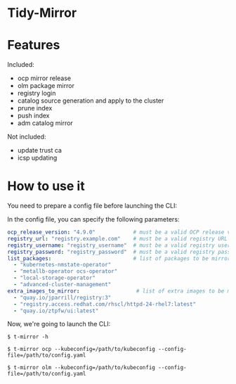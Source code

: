 # Tidy-Mirror

# Features

Included:

- ocp mirror release
- olm package mirror
- registry login
- catalog source generation and apply to the cluster
- prune index
- push index
- adm catalog mirror 

Not included:

- update trust ca
- icsp updating


# How to use it

You need to prepare a config file before launching the CLI:

In the config file, you can specify the following parameters:

```yaml
ocp_release_version: "4.9.0"            # must be a valid OCP release version with the major.minor.patch format
registry_url: "registry.example.com"    # must be a valid registry URL (maybe with port number)
registry_username: "registry_username"  # must be a valid registry username
registry_password: "registry_password"  # must be a valid registry password
list_packages:                          # list of packages to be mirrored
  - "kubernetes-nmstate-operator"
  - "metallb-operator ocs-operator"
  - "local-storage-operator"
  - "advanced-cluster-management"
extra_images_to_mirror:                  # list of extra images to be mirrored
  - "quay.io/jparrill/registry:3"
  - "registry.access.redhat.com/rhscl/httpd-24-rhel7:latest"
  - "quay.io/ztpfw/ui:latest"


```

Now, we're going to launch the CLI:
```shell
$ t-mirror -h 

$ t-mirror ocp --kubeconfig=/path/to/kubeconfig --config-file=/path/to/config.yaml

$ t-mirror olm --kubeconfig=/path/to/kubeconfig --config-file=/path/to/config.yaml
```


